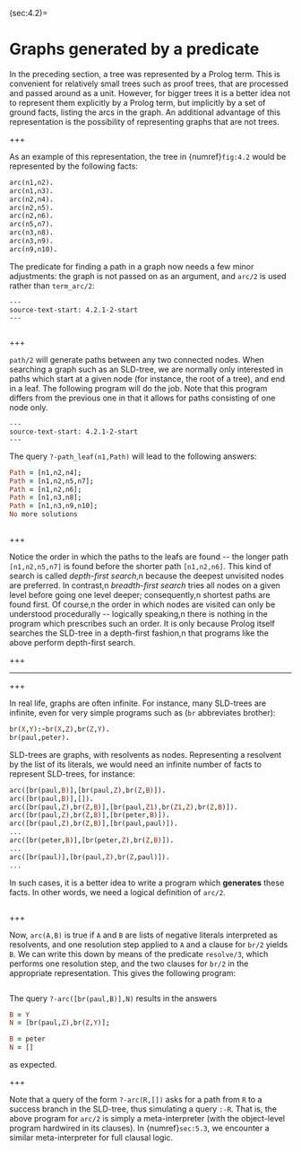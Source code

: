 <!--H3: Section 4.2-->
(sec:4.2)=
# Graphs generated by a predicate #

In the preceding section, a tree was represented by a Prolog term. This is convenient for relatively small trees such as proof trees, that are processed and passed around as a unit. However, for bigger trees it is a better idea not to represent them explicitly by a Prolog term, but implicitly by a set of ground facts, listing the arcs in the graph. An additional advantage of this representation is the possibility of representing graphs that are not trees.

+++

As an example of this representation, the tree in {numref}`fig:4.2` would be represented by the following facts:
```Prolog
arc(n1,n2).
arc(n1,n3).
arc(n2,n4).
arc(n2,n5).
arc(n2,n6).
arc(n5,n7).
arc(n3,n8).
arc(n3,n9).
arc(n9,n10).
```
The predicate for finding a path in a graph now needs a few minor adjustments: the graph is not passed on as an argument, and `arc/2` is used rather than `term_arc/2`:
```{swish} swish:4.2.1
---
source-text-start: 4.2.1-2-start
---
```

```{exercise} ex:4.4
```

+++

`path/2` will generate paths between any two connected nodes. When searching a graph such as an SLD-tree, we are normally only interested in paths which start at a given node (for instance, the root of a tree), and end in a leaf. The following program will do the job. Note that this program differs from the previous one in that it allows for paths consisting of one node only.
```{swish} swish:4.2.2
---
source-text-start: 4.2.1-2-start
---
```
The query `?-path_leaf(n1,Path)` will lead to the following answers:
```Prolog
Path = [n1,n2,n4];
Path = [n1,n2,n5,n7];
Path = [n1,n2,n6];
Path = [n1,n3,n8];
Path = [n1,n3,n9,n10];
No more solutions
```

```{exercise} ex:4.5
```

+++

Notice the order in which the paths to the leafs are found -- the longer path `[n1,n2,n5,n7]` is found before the shorter path `[n1,n2,n6]`. This kind of search is called *depth-first search*,n because the deepest unvisited nodes are preferred. In contrast,n *breadth-first search* tries all nodes on a given level before going one level deeper; consequently,n shortest paths are found first. Of course,n the order in which nodes are visited can only be understood procedurally -- logically speaking,n there is nothing in the program which prescribes such an order. It is only because Prolog itself searches the SLD-tree in a depth-first fashion,n that programs like the above perform depth-first search.

+++

---

+++

In real life, graphs are often infinite. For instance, many SLD-trees are infinite, even for very simple programs such as (`br` abbreviates brother):
```Prolog
br(X,Y):-br(X,Z),br(Z,Y).
br(paul,peter).
```
SLD-trees are graphs, with resolvents as nodes. Representing a resolvent by the list of its literals, we would need an infinite number of facts to represent SLD-trees, for instance:
```Prolog
arc([br(paul,B)],[br(paul,Z),br(Z,B)]).
arc([br(paul,B)],[]).
arc([br(paul,Z),br(Z,B)],[br(paul,Z1),br(Z1,Z),br(Z,B)]).
arc([br(paul,Z),br(Z,B)],[br(peter,B)]).
arc([br(paul,Z),br(Z,B)],[br(paul,paul)]).
...
arc([br(peter,B)],[br(peter,Z),br(Z,B)]).
...
arc([br(paul)],[br(paul,Z),br(Z,paul)]).
...
```
In such cases, it is a better idea to write a program which **generates** these facts. In other words, we need a logical definition of `arc/2`.

```{exercise} ex:4.6
```

+++

Now, `arc(A,B)` is true if `A` and `B` are lists of negative literals interpreted as resolvents, and one resolution step applied to `A` and a clause for `br/2` yields `B`. We can write this down by means of the predicate `resolve/3`, which performs one resolution step, and the two clauses for `br/2` in the appropriate representation. This gives the following program:
```{swish} swish:4.2.3
```
The query `?-arc([br(paul,B)],N)` results in the answers
```Prolog
B = Y
N = [br(paul,Z),br(Z,Y)];

B = peter
N = []
```
as expected.

+++

<!--section 5.3-->
Note that a query of the form `?-arc(R,[])` asks for a path from `R` to a success branch in the SLD-tree, thus simulating a query `:-R`. That is, the above program for `arc/2` is simply a meta-interpreter (with the object-level program hardwired in its clauses). In {numref}`sec:5.3`, we encounter a similar meta-interpreter for full clausal logic.

